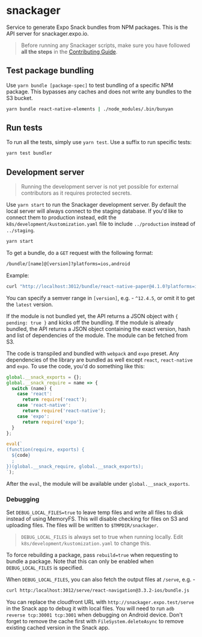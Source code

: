 # snackager

Service to generate Expo Snack bundles from NPM packages. This is the API server for snackager.expo.io.

> Before running any Snackager scripts, make sure you have followed **all the steps** in the [Contributing Guide](../CONTRIBUTING.md).

## Test package bundling

Use `yarn bundle [package-spec]` to test bundling of a specific NPM package. This bypasses any caches and does not write any bundles to the S3 bucket.

```sh
yarn bundle react-native-elements | ./node_modules/.bin/bunyan
```

## Run tests

To run all the tests, simply use `yarn test`. Use a suffix to run specific tests:

```sh
yarn test bundler
```

## Development server

> Running the development server is not yet possible for external contributors as it requires protected secrets.

Use `yarn start` to run the Snackager development server. By default the local server will always connect to the staging database. If you'd like to connect them to production instead, edit the `k8s/development/kustomization.yaml` file to include `../production` instead of `../staging`.

```sh
yarn start
```

To get a bundle, do a `GET` request with the following format:

```sh
/bundle/[name]@[version]?platforms=ios,android
```

Example:

```sh
curl "http://localhost:3012/bundle/react-native-paper@4.1.0?platforms=ios,android,web"
```

You can specify a semver range in `[version]`, e.g. - `^12.4.5`, or omit it to get the `latest` version.

If the module is not bundled yet, the API returns a JSON object with `{ pending: true }` and kicks off the bundling. If the module is already bundled, the API returns a JSON object containing the exact version, hash and list of dependencies of the module. The module can be fetched from S3.

The code is transpiled and bundled with `webpack` and `expo` preset. Any dependencies of the library are bundled as well except `react`, `react-native` and `expo`. To use the code, you'd do something like this:

```js
global.__snack_exports = {};
global.__snack_require = name => {
  switch (name) {
    case 'react':
      return require('react');
    case 'react-native':
      return require('react-native');
    case 'expo':
      return require('expo');
  }
};

eval(`
(function(require, exports) {
  ${code}
  ;
})(global.__snack_require, global.__snack_exports);
`);
```

After the `eval`, the module will be available under `global.__snack_exports`.

### Debugging

Set `DEBUG_LOCAL_FILES=true` to leave temp files and write all files to disk instead of using MemoryFS. This will disable checking for files on S3 and uploading files. The files will be written to `$TMPDIR/snackager`.

> `DEBUG_LOCAL_FILES` is always set to true when running locally. Edit `k8s/development/kustomization.yaml` to change this.

To force rebuilding a package, pass `rebuild=true` when requesting to bundle a package. Note that this can only be enabled when `DEBUG_LOCAL_FILES` is specified.

When `DEBUG_LOCAL_FILES`, you can also fetch the output files at `/serve`, e.g. -

```sh
curl http:/localhost:3012/serve/react-navigation@3.3.2-ios/bundle.js
```

You can replace the cloudfront URL with `http://snackager.expo.test/serve` in the Snack app to debug it with local files. You will need to run `adb reverse tcp:30001 tcp:3001` when debugging on Android device. Don't forget to remove the cache first with `FileSystem.deleteAsync` to remove existing cached version in the Snack app.
